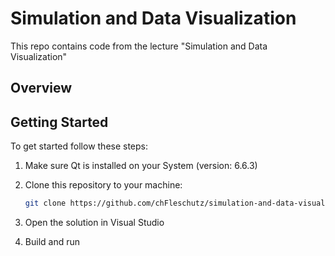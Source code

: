 # Simulation and Data Visualization

This repo contains code from the lecture "Simulation and Data Visualization"

## Overview


## Getting Started
To get started follow these steps:

1. Make sure Qt is installed on your System (version: 6.6.3)

2. Clone this repository to your machine:
   ```bash
   git clone https://github.com/chFleschutz/simulation-and-data-visualization.git
   ```

3. Open the solution in Visual Studio

4. Build and run
